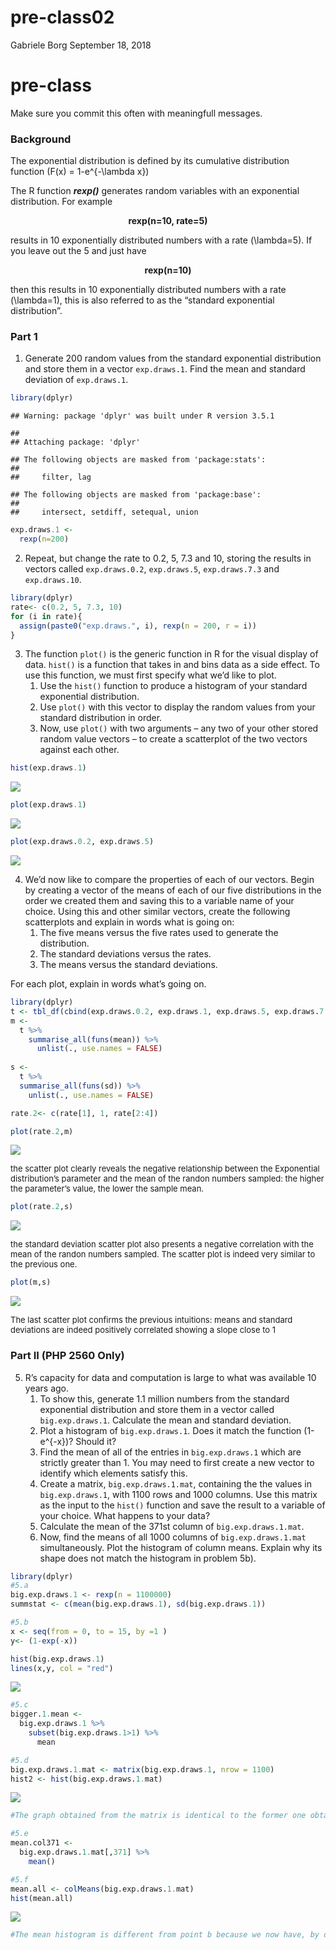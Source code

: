 pre-class02
================
Gabriele Borg
September 18, 2018

# pre-class

Make sure you commit this often with meaningfull messages.

### Background

The exponential distribution is defined by its cumulative distribution
function \(F(x) = 1-e^{-\lambda x}\)

The R function ***rexp()*** generates random variables with an
exponential distribution. For example

<center>

<strong>rexp(n=10, rate=5)</strong>

</center>

results in 10 exponentially distributed numbers with a rate
\(\lambda=5\). If you leave out the 5 and just have

<center>

<strong>rexp(n=10) </strong>

</center>

then this results in 10 exponentially distributed numbers with a rate
\(\lambda=1\), this is also referred to as the “standard exponential
distribution”.

### Part 1

1.  Generate 200 random values from the standard exponential
    distribution and store them in a vector `exp.draws.1`. Find the mean
    and standard deviation of `exp.draws.1`.

<!-- end list -->

``` r
library(dplyr)
```

    ## Warning: package 'dplyr' was built under R version 3.5.1

    ## 
    ## Attaching package: 'dplyr'

    ## The following objects are masked from 'package:stats':
    ## 
    ##     filter, lag

    ## The following objects are masked from 'package:base':
    ## 
    ##     intersect, setdiff, setequal, union

``` r
exp.draws.1 <- 
  rexp(n=200)
```

2.  Repeat, but change the rate to 0.2, 5, 7.3 and 10, storing the
    results in vectors called `exp.draws.0.2`, `exp.draws.5`,
    `exp.draws.7.3` and `exp.draws.10`.

<!-- end list -->

``` r
library(dplyr)
rate<- c(0.2, 5, 7.3, 10)
for (i in rate){
  assign(paste0("exp.draws.", i), rexp(n = 200, r = i))
}
```

3.  The function `plot()` is the generic function in R for the visual
    display of data. `hist()` is a function that takes in and bins data
    as a side effect. To use this function, we must first specify what
    we’d like to plot.
    1.  Use the `hist()` function to produce a histogram of your
        standard exponential distribution.
    2.  Use `plot()` with this vector to display the random values from
        your standard distribution in order.
    3.  Now, use `plot()` with two arguments – any two of your other
        stored random value vectors – to create a scatterplot of the two
        vectors against each other.

<!-- end list -->

``` r
hist(exp.draws.1)
```

![](pre-class02_files/figure-gfm/unnamed-chunk-3-1.png)<!-- -->

``` r
plot(exp.draws.1)
```

![](pre-class02_files/figure-gfm/unnamed-chunk-3-2.png)<!-- -->

``` r
plot(exp.draws.0.2, exp.draws.5)
```

![](pre-class02_files/figure-gfm/unnamed-chunk-3-3.png)<!-- -->

4.  We’d now like to compare the properties of each of our vectors.
    Begin by creating a vector of the means of each of our five
    distributions in the order we created them and saving this to a
    variable name of your choice. Using this and other similar vectors,
    create the following scatterplots and explain in words what is going
    on:
    1.  The five means versus the five rates used to generate the
        distribution.
    2.  The standard deviations versus the rates.
    3.  The means versus the standard deviations.

For each plot, explain in words what’s going on.

``` r
library(dplyr)
t <- tbl_df(cbind(exp.draws.0.2, exp.draws.1, exp.draws.5, exp.draws.7.3, exp.draws.10)) 
m <- 
  t %>%
    summarise_all(funs(mean)) %>%
      unlist(., use.names = FALSE)
      
s <- 
  t %>%
  summarise_all(funs(sd)) %>%
    unlist(., use.names = FALSE)

rate.2<- c(rate[1], 1, rate[2:4])
```

``` r
plot(rate.2,m)
```

![](pre-class02_files/figure-gfm/unnamed-chunk-5-1.png)<!-- -->

<font size = "2"> the scatter plot clearly reveals the negative
relationship between the Exponential distribution’s parameter and the
mean of the randon numbers sampled: the higher the parameter’s value,
the lower the sample mean. </font>

``` r
plot(rate.2,s)
```

![](pre-class02_files/figure-gfm/unnamed-chunk-6-1.png)<!-- -->

<font size = "2"> the standard deviation scatter plot also presents a
negative correlation with the mean of the randon numbers sampled. The
scatter plot is indeed very similar to the previous one.</font>

``` r
plot(m,s)
```

![](pre-class02_files/figure-gfm/unnamed-chunk-7-1.png)<!-- -->

<font size = "2"> The last scatter plot confirms the previous
intuitions: means and standard deviations are indeed positively
correlated showing a slope close to 1 </font>

### Part II (PHP 2560 Only)

5.  R’s capacity for data and computation is large to what was available
    10 years ago.
    1.  To show this, generate 1.1 million numbers from the standard
        exponential distribution and store them in a vector called
        `big.exp.draws.1`. Calculate the mean and standard deviation.
    2.  Plot a histogram of `big.exp.draws.1`. Does it match the
        function \(1-e^{-x}\)? Should it?
    3.  Find the mean of all of the entries in `big.exp.draws.1` which
        are strictly greater than 1. You may need to first create a new
        vector to identify which elements satisfy this.
    4.  Create a matrix, `big.exp.draws.1.mat`, containing the the
        values in `big.exp.draws.1`, with 1100 rows and 1000 columns.
        Use this matrix as the input to the `hist()` function and save
        the result to a variable of your choice. What happens to your
        data?
    5.  Calculate the mean of the 371st column of `big.exp.draws.1.mat`.
    6.  Now, find the means of all 1000 columns of `big.exp.draws.1.mat`
        simultaneously. Plot the histogram of column means. Explain why
        its shape does not match the histogram in problem 5b).

<!-- end list -->

``` r
library(dplyr)
#5.a
big.exp.draws.1 <- rexp(n = 1100000)
summstat <- c(mean(big.exp.draws.1), sd(big.exp.draws.1))

#5.b
x <- seq(from = 0, to = 15, by =1 )
y<- (1-exp(-x))

hist(big.exp.draws.1)
lines(x,y, col = "red")
```

![](pre-class02_files/figure-gfm/unnamed-chunk-8-1.png)<!-- -->

``` r
#5.c
bigger.1.mean <- 
  big.exp.draws.1 %>%
    subset(big.exp.draws.1>1) %>%
      mean

#5.d
big.exp.draws.1.mat <- matrix(big.exp.draws.1, nrow = 1100)
hist2 <- hist(big.exp.draws.1.mat)
```

![](pre-class02_files/figure-gfm/unnamed-chunk-8-2.png)<!-- -->

``` r
#The graph obtained from the matrix is identical to the former one obtained from the vector. 

#5.e
mean.col371 <- 
  big.exp.draws.1.mat[,371] %>%
    mean()

#5.f
mean.all <- colMeans(big.exp.draws.1.mat)
hist(mean.all)
```

![](pre-class02_files/figure-gfm/unnamed-chunk-8-3.png)<!-- -->

``` r
#The mean histogram is different from point b because we now have, by definitions, means. We can indeed see how the distribution is centered around the "true" value of the distribution mean, i.e. 1. As sample size goes to infinity, we would have this distribution converge to the true value: this is the Law of Large Numbers.
```
